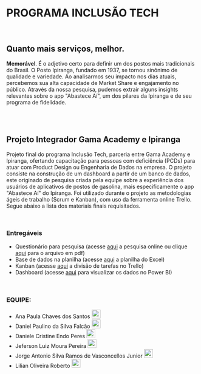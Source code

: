<h1>PROGRAMA INCLUSÃO TECH</h1>

<br>

<h2>Quanto mais serviços, melhor.</h2>
<p><b>Memorável</b>. É o adjetivo certo para definir um dos postos mais tradicionais do Brasil. O Posto Ipiranga, fundado em 1937, se tornou sinônimo de qualidade e variedade. Ao analisarmos seu impacto nos dias atuais, percebemos sua alta capacidade de Market Share e engajamento no público. Através da nossa pesquisa, pudemos extrair alguns insights relevantes sobre o app "Abastece Aí", um dos pilares da Ipiranga e de seu programa de fidelidade.</p>

<br>
<br>

<h2>Projeto Integrador Gama Academy e Ipiranga</h2>
<p>Projeto final do programa Inclusão Tech, parceria entre Gama Academy e Ipiranga, ofertando capacitação para pessoas com deficiência (PCDs) para atuar com Product Design ou Engenharia de Dados na empresa. O projeto consiste na construção de um dashboard a partir de um banco de dados, este originado de pesquisa criada pela equipe sobre a experiência dos usuários de aplicativos de postos de gasolina, mais especificamente o app "Abastece Aí" do Ipiranga. Foi utilizado durante o projeto as metodologias ágeis de trabalho (Scrum e Kanban), com uso da ferramenta online Trello. Segue abaixo a lista dos materiais finais requisitados.</p>

<br>

<h3>Entregáveis</h3>
<ul>
  <li>Questionário para pesquisa (acesse <a href="https://s.surveyplanet.com/mkwemztc" target="_blank">aqui</a> a pesquisa online ou clique <a href="https://github.com/ProjetoAppIpiranga/Principal/blob/main/questionario.pdf" target="_blank">aqui</a> para o arquivo em pdf)</li>
  <li>Base de dados na planilha (acesse <a href="https://github.com/ProjetoAppIpiranga/Principal/blob/main/base_de_dados.xlsx" target="_blank">aqui</a> a planilha do Excel)</li>
  <li>Kanban (acesse <a href="" target="_blank">aqui</a> a divisão de tarefas no Trello)</li>
  <li>Dashboard (acesse <a href="" target="_blank">aqui</a> para visualizar os dados no Power BI)</li>
</ul>

<br>

<h3>EQUIPE:</h3>
<ul> 
  <li>Ana Paula Chaves dos Santos 
    <a href="https://www.linkedin.com/in/ana-paula-chaves-00a29561">
      <img src="https://github.com/gauravghongde/social-icons/blob/master/PNG/Color/LinkedIN.png?raw=true" width="23">
    </a>
  </li>
  <li>Daniel Paulino da Silva Falcão 
    <a href="https://www.linkedin.com/in/danielsfalcao">
      <img src="https://github.com/gauravghongde/social-icons/blob/master/PNG/Color/LinkedIN.png?raw=true" width="23">
    </a>
  </li>
  <li>Daniele Cristine Endo Peres 
    <a href="https://www.linkedin.com/in/daniele-e-peres/">
      <img src="https://github.com/gauravghongde/social-icons/blob/master/PNG/Color/LinkedIN.png?raw=true" width="23">
    </a>
  </li>
  <li>Jeferson Luiz Moura Pereira 
    <a href="https://www.linkedin.com/in/jeferson-luiz-moura-pereira-05407735/">
      <img src="https://github.com/gauravghongde/social-icons/blob/master/PNG/Color/LinkedIN.png?raw=true" width="23">
    </a>
  </li>
  <li>Jorge Antonio Silva Ramos de Vasconcellos Junior 
    <a href="https://www.linkedin.com/in/jorge-vasconcellos">
      <img src="https://github.com/gauravghongde/social-icons/blob/master/PNG/Color/LinkedIN.png?raw=true" width="23">
    </a>
  </li>
  <li>Lilian Oliveira Roberto 
    <a href="https://www.linkedin.com/in/lilianor/">
      <img src="https://github.com/gauravghongde/social-icons/blob/master/PNG/Color/LinkedIN.png?raw=true" width="23">
    </a>
  </li>
</ul>

<br>
<br>

